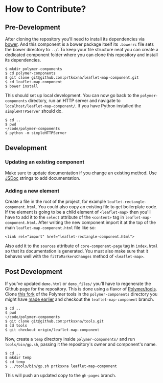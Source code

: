 # How to Contribute?

## Pre-Development

After cloning the repository you'll need to install its dependencies via [bower](http://bower.io/). And this component is a bower package itself its `.bowerrc` file sets the bower directory to `../`. To keep your file structure neat you can create a dedicated component folder where you can clone this repository and install its dependencies.

```
$ mkdir polymer-components
$ cd polymer-components
$ git clone git@github.com:prtksxna/leaflet-map-component.git
$ cd leaflet-map-component
$ bower install
```

This should set up local development. You can now go back to the `polymer-components` directory, run an HTTP server and navigate to `localhost/leaflet-map-component/`. If you have Python installed the `simpleHTTPServer` should do.

```
$ cd ..
$ pwd
~/code/polymer-components
$ python -m simpleHTTPServer
```


## Development

### Updating an existing component

Make sure to update documentation if you change an existing method. Use [JSDoc](http://usejsdoc.org/about-getting-started.html) strings to add documentation.

### Adding a new element

Create a file in the root of the project, for example `leaflet-rectangle-component.html`. You could also copy an existing file to get boilerplate code. If the element is going to be a child element of `<leaflet-map>` then you'll have to add it to the `select` attribute of the `<content>` tag in `leaflet-map-component.html`. After writing the new component import it at the top of the main `leaflet-map-component.html` file like so:

```
<link rel="import" href="leaflet-rectangle-component.html">
```

Also add it to the `sources` attribute of `core-component-page` tag in `index.html` so that its documentation is generated. You must also make sure that it behaves well with the `fitToMarkersChanges` method of `<leaflet-map>`.

## Post Development

If you've updated `demo.html` or `demo_files/` you'll have to regenerate the Github page for the repository. This is done using a flavor of [Polymer/tools](https://github.com/Polymer/tools). Clone [this fork](https://github.com/prtksxna/tools) of the Polymer tools in the `polymer-components` directory you might have [made earlier](#pre-decelopment) and checkout the `leaflet-map-component` branch.

```
$ cd ..
$ pwd
~/code/polymer-components
$ git clone git@github.com:prtksxna/tools.git
$ cd tools
$ git checkout origin/leaflet-map-component
```

Now, create a `temp` directory inside `polymer-components/` and run `tools/bin/gp.sh`, passing it the repository's owner and  component's name.

```
$ cd ..
$ mkdir temp
$ cd temp
$ ../tools/bin/gp.sh prtksxna leaflet-map-component
```

This will push an updated copy to the `gh-pages` branch.
